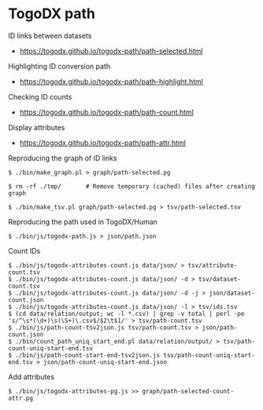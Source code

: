 # TogoDX path

ID links between datasets
* https://togodx.github.io/togodx-path/path-selected.html

Highlighting ID conversion path
* https://togodx.github.io/togodx-path/path-highlight.html

Checking ID counts
* https://togodx.github.io/togodx-path/path-count.html

Display attributes
* https://togodx.github.io/togodx-path/path-attr.html

Reproducing the graph of ID links
```
$ ./bin/make_graph.pl > graph/path-selected.pg

$ rm -rf ./tmp/       # Remove temporary (cached) files after creating graph
```
```
$ ./bin/make_tsv.pl graph/path-selected.pg > tsv/path-selected.tsv
```

Reproducing the path used in TogoDX/Human
```
$ ./bin/js/togodx-path.js > json/path.json
```

Count IDs
```
$ ./bin/js/togodx-attributes-count.js data/json/ > tsv/attribute-count.tsv
$ ./bin/js/togodx-attributes-count.js data/json/ -d > tsv/dataset-count.tsv
$ ./bin/js/togodx-attributes-count.js data/json/ -d -j > json/dataset-count.json
$ ./bin/js/togodx-attributes-count.js data/json/ -l > tsv/ids.tsv
$ (cd data/relation/output; wc -l *.csv) | grep -v total | perl -pe 's/^\s*(\d+)\s(\S+)\.csv$/$2\t$1/' > tsv/path-count.tsv
$ ./bin/js/path-count-tsv2json.js tsv/path-count.tsv > json/path-count.json
$ ./bin/count_path_uniq_start_end.pl data/relation/output/ > tsv/path-count-uniq-start-end.tsv
$ ./bin/js/path-count-start-end-tsv2json.js tsv/path-count-uniq-start-end.tsv > json/path-count-uniq-start-end.json
```

Add attributes
```
$ ./bin/js/togodx-attributes-pg.js >> graph/path-selected-count-attr.pg
```
